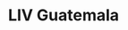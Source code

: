 ---
order: 4
thumbnail: /images/brokers-and-realtors/portfolio/liv-guatemala/thumbnail.jpg
title: LIV Guatemala
credit: ATV
slides:
  - image: /images/brokers-and-realtors/portfolio/liv-guatemala/slide-1.jpg
    type: image
    proportion: video
  - image: /images/brokers-and-realtors/portfolio/liv-guatemala/slide-2.jpg
    type: image
    proportion: video
  - image: /images/brokers-and-realtors/portfolio/liv-guatemala/slide-3.jpg
    type: image
    proportion: video
  - image: /images/brokers-and-realtors/portfolio/liv-guatemala/slide-4.jpg
    type: image
    proportion: video
  - image: /images/brokers-and-realtors/portfolio/liv-guatemala/slide-5.jpg
    type: image
    proportion: video
---